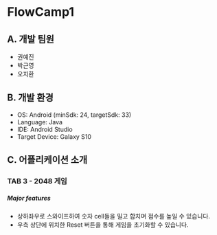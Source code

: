 # FlowCamp1
## A. 개발 팀원
* 권예진
* 박근영
* 오지환

## B. 개발 환경
* OS: Android (minSdk: 24, targetSdk: 33)
* Language: Java
* IDE: Android Studio
* Target Device: Galaxy S10

## C. 어플리케이션 소개
### TAB 3 - 2048 게임
##### Major features
* 상하좌우로 스와이프하여 숫자 cell들을 밀고 합치며 점수를 높일 수 있습니다.
* 우측 상단에 위치한 Reset 버튼을 통해 게임을 초기화할 수 있습니다.
